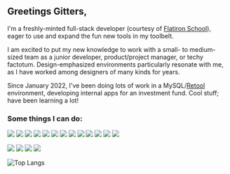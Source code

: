 ## Greetings Gitters,

I'm a freshly-minted full-stack developer (courtesy of [Flatiron School](https://flatironschool.com/)), eager to use and expand the fun new tools in my toolbelt.

I am excited to put my new knowledge to work with a small- to medium-sized team as a junior developer, product/project manager, or techy factotum. Design-emphasized environments particularly resonate with me, as I have worked among designers of many kinds for years. 

Since January 2022, I've been doing lots of work in a MySQL/[Retool](https://retool.com/) environment, developing internal apps for an investment fund. Cool stuff; have been learning a lot!
 
### Some things I can do:

![](https://img.shields.io/badge/ruby-grey?logo=ruby) 
![](https://img.shields.io/badge/rails-grey?logo=ruby-on-rails&logoColor=white) 
![](https://img.shields.io/badge/javascript-grey?logo=javascript&logoColor=white) 
![](https://img.shields.io/badge/html-grey?logo=html5&logoColor=white) 
![](https://img.shields.io/badge/css-grey?logo=css3&logoColor=white) 
![](https://img.shields.io/badge/react-grey?logo=react&logoColor=white) 
![](https://img.shields.io/badge/redux-grey?logo=redux&logoColor=white) 
![](https://img.shields.io/badge/github-grey?logo=github&logoColor=white) 
![](https://img.shields.io/badge/vs_code-grey?logo=visual-studio-code&logoColor=white) 
![](https://img.shields.io/badge/MySQL-grey?logo=mysql&logoColor=white) 
![](https://img.shields.io/badge/Retool-grey) 
![](https://img.shields.io/badge/Xcode-grey?logo=xcode&logoColor=white) 
![](https://img.shields.io/badge/postman-grey?logo=postman&logoColor=white) 


![](https://img.shields.io/badge/photoshop-grey?logo=adobe-photoshop&logoColor=white) 
![](https://img.shields.io/badge/indesign-grey?logo=adobe-indesign&logoColor=white) 
![](https://img.shields.io/badge/basecamp-grey?logo=basecamp&logoColor=white) 
![](https://img.shields.io/badge/workspace-grey?logo=google&logoColor=white) 

![Top Langs](https://github-readme-stats.vercel.app/api/top-langs/?username=s-blais&hide=less&layout=compact&theme=graywhite)